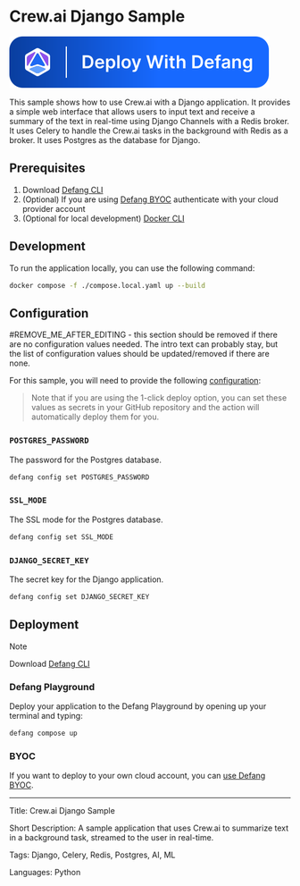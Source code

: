 # Crew.ai Django Sample

[![1-click-deploy](https://raw.githubusercontent.com/DefangLabs/defang-assets/main/Logos/Buttons/SVG/deploy-with-defang.svg)](https://portal.defang.dev/redirect?url=https%3A%2F%2Fgithub.com%2Fnew%3Ftemplate_name%3Dsample-crew-django-redis-postgres-template%26template_owner%3DDefangSamples)

This sample shows how to use Crew.ai with a Django application. It provides a simple web interface that allows users to input text and receive a summary of the text in real-time using Django Channels with a Redis broker. It uses Celery to handle the Crew.ai tasks in the background with Redis as a broker. It uses Postgres as the database for Django.

## Prerequisites

1. Download [Defang CLI](https://github.com/DefangLabs/defang)
2. (Optional) If you are using [Defang BYOC](https://docs.defang.io/docs/concepts/defang-byoc) authenticate with your cloud provider account
3. (Optional for local development) [Docker CLI](https://docs.docker.com/engine/install/)

## Development

To run the application locally, you can use the following command:

```bash
docker compose -f ./compose.local.yaml up --build
```

## Configuration
#REMOVE_ME_AFTER_EDITING - this section should be removed if there are no configuration values needed. The intro text can probably stay, but the list of configuration values should be updated/removed if there are none.

For this sample, you will need to provide the following [configuration](https://docs.defang.io/docs/concepts/configuration): 

> Note that if you are using the 1-click deploy option, you can set these values as secrets in your GitHub repository and the action will automatically deploy them for you.

### `POSTGRES_PASSWORD`     
The password for the Postgres database.
```bash
defang config set POSTGRES_PASSWORD
```

### `SSL_MODE`

The SSL mode for the Postgres database.
```bash
defang config set SSL_MODE
```

### `DJANGO_SECRET_KEY`

The secret key for the Django application.
```bash
defang config set DJANGO_SECRET_KEY
```

## Deployment

> [!NOTE]
> Download [Defang CLI](https://github.com/DefangLabs/defang)

### Defang Playground

Deploy your application to the Defang Playground by opening up your terminal and typing:
```bash
defang compose up
```

### BYOC

If you want to deploy to your own cloud account, you can [use Defang BYOC](https://docs.defang.io/docs/tutorials/deploy-to-your-cloud).

---

Title: Crew.ai Django Sample

Short Description: A sample application that uses Crew.ai to summarize text in a background task, streamed to the user in real-time.

Tags: Django, Celery, Redis, Postgres, AI, ML

Languages: Python
